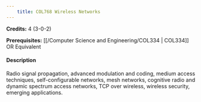 ```yaml
---
    title: COL768 Wireless Networks
---
```

**Credits:** 4 (3-0-2)



**Prerequisites:** [[/Computer Science and Engineering/COL334 | COL334]] OR Equivalent

#### Description 
Radio signal propagation, advanced modulation and coding, medium access techniques, self-configurable networks, mesh networks, cognitive radio and dynamic spectrum access networks, TCP over wireless, wireless security, emerging applications.